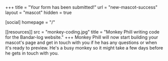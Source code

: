 +++
title = "Your form has been submitted!"
url = "new-mascot-success"
layout = "mascot"
hidden = true

[social]
homepage = "/"

[[resources]]
src = "monkey-coding.jpg"
title = "Monkey Phill writing code for the Bandar-log website."
+++
Monkey Phill will now start building your mascot's page and get in touch with you if he has any questions or when it's ready to preview.  He's a busy monkey so it might take a few days before he gets in touch with you.